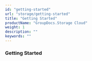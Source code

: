 ```yaml
---
id: "getting-started"
url: "storage/getting-started"
title: "Getting Started"
productName: "GroupDocs.Storage Cloud"
weight: 1
description: ""
keywords: ""
---
```


### Getting Started ###



